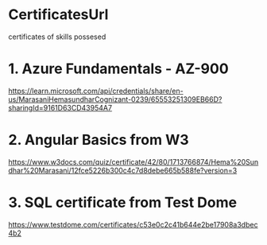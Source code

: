 # CertificatesUrl
certificates of skills possesed



# 1. Azure Fundamentals - AZ-900
https://learn.microsoft.com/api/credentials/share/en-us/MarasaniHemasundharCognizant-0239/65553251309EB66D?sharingId=9161D63CD43954A7

# 2. Angular Basics from W3 
https://www.w3docs.com/quiz/certificate/42/80/1713766874/Hema%20Sundhar%20Marasani/12fce5226b300c4c7d8debe665b588fe?version=3

# 3. SQL certificate from Test Dome
https://www.testdome.com/certificates/c53e0c2c41b644e2be17908a3dbec4b2
